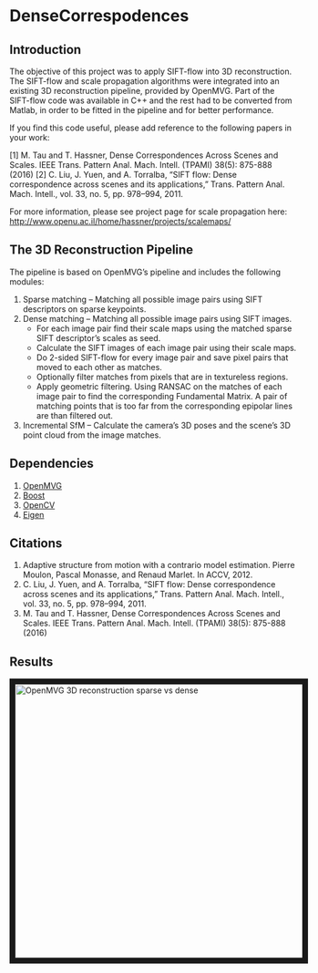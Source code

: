 # DenseCorrespodences
## Introduction
The objective of this project was to apply SIFT-flow into 3D reconstruction. The SIFT-flow and scale propagation algorithms were integrated into an existing 3D reconstruction pipeline, provided by OpenMVG. Part of the SIFT-flow code was available in C++ and the rest had to be converted from Matlab, in order to be fitted in the pipeline and for better performance.

If you find this code useful, please add reference to the following papers in your work:

[1] M. Tau and T. Hassner, Dense Correspondences Across Scenes and Scales. IEEE Trans. Pattern Anal. Mach. Intell. (TPAMI) 38(5): 875-888 (2016)
[2] C. Liu, J. Yuen, and A. Torralba, “SIFT flow: Dense correspondence across scenes and its applications,” Trans. Pattern Anal. Mach. Intell., vol. 33, no. 5, pp. 978–994, 2011.

For more information, please see project page for scale propagation here:
http://www.openu.ac.il/home/hassner/projects/scalemaps/

## The 3D Reconstruction Pipeline
The pipeline is based on OpenMVG’s pipeline and includes the following modules:

1. Sparse matching – Matching all possible image pairs using SIFT descriptors on sparse keypoints.
2. Dense matching – Matching all possible image pairs using SIFT images.
    * For each image pair find their scale maps using the matched sparse SIFT descriptor’s scales as seed.
    * Calculate the SIFT images of each image pair using their scale maps.
    * Do 2-sided SIFT-flow for every image pair and save pixel pairs that moved to each other as matches.
    * Optionally filter matches from pixels that are in textureless regions.
    * Apply geometric filtering. Using RANSAC on the matches of each image pair to find the corresponding Fundamental Matrix. A pair of matching points that is too far from the corresponding epipolar lines are than filtered out.
3.	Incremental SfM – Calculate the camera’s 3D poses and the scene’s 3D point cloud from the image matches.

## Dependencies
1. [OpenMVG](https://github.com/openMVG/openMVG/)
2. [Boost](http://www.boost.org/)
3. [OpenCV](http://opencv.org/)
4. [Eigen](http://eigen.tuxfamily.org/)

## Citations
1. Adaptive structure from motion with a contrario model estimation. Pierre Moulon, Pascal Monasse, and Renaud Marlet. In ACCV, 2012.
2. C. Liu, J. Yuen, and A. Torralba, “SIFT flow: Dense correspondence across scenes and its applications,” Trans. Pattern Anal. Mach. Intell., vol. 33, no. 5, pp. 978–994, 2011.
3. M. Tau and T. Hassner, Dense Correspondences Across Scenes and Scales. IEEE Trans. Pattern Anal. Mach. Intell. (TPAMI) 38(5): 875-888 (2016)

## Results
<a href="http://www.youtube.com/watch?feature=player_embedded&v=hPCFbbUbaYo
" target="_blank"><img src="http://img.youtube.com/vi/hPCFbbUbaYo/0.jpg" 
alt="OpenMVG 3D reconstruction sparse vs dense " width="640" height="480" border="10" /></a>
